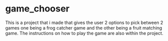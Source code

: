 # game_chooser

This is a project that i made that gives the user 2 options to pick between 2 games one being a frog catcher game and the other being a fruit matching game. The instructions on how to play the game are also within the project.
